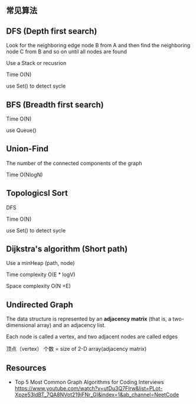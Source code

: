 ## 常见算法

## DFS (Depth first search) 
Look for the neighboring edge node B from A and then find the neighboring node C from B and so on until all nodes are found

Use a Stack or recusrion

Time O(N)

use Set() to detect sycle

##  BFS (Breadth first search)

Time O(N)

use Queue()


## Union-Find
The number of the connected components of the graph

Time O(NlogN)


## Topologicsl Sort

DFS

Time O(N)

use Set() to detect sycle


## Dijkstra's algorithm (Short path)
  Use a minHeap  (path, node)

  Time complexity O(E * logV)
  
  Space complexity O(N +E)

## Undirected Graph
The data structure is represented by an **adjacency matrix** (that is, a two-dimensional array) and an adjacency list. 

Each node is called a vertex, and two adjacent nodes are called edges

顶点（vertex） 个数 = size of 2-D array(adjacency matrix)


## Resources
- Top 5 Most Common Graph Algorithms for Coding Interviews
https://www.youtube.com/watch?v=utDu3Q7Flrw&list=PLot-Xpze53ldBT_7QA8NVot219jFNr_GI&index=1&ab_channel=NeetCode
